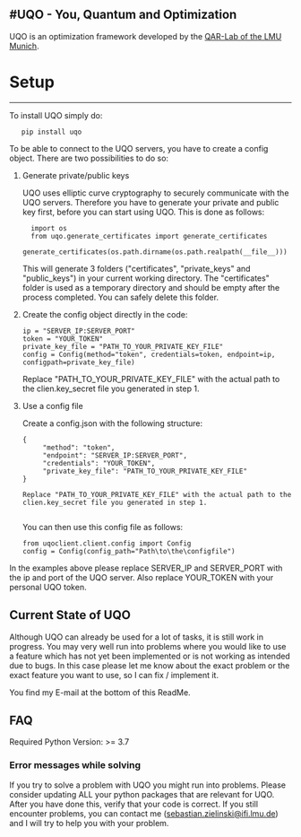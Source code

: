 #UQO - You, Quantum and Optimization
---
UQO is an optimization framework developed by the [QAR-Lab of the LMU Munich](https://qar-lab.de). 

# Setup
---
To install UQO simply do:
```
   pip install uqo
   ```

To be able to connect to the UQO servers, you have to create a config object. There are two possibilities to do so:

1. Generate private/public keys

    UQO uses elliptic curve cryptography to securely communicate with the UQO servers. Therefore you have to generate your
    private and public key first, before you can start using UQO. This is done as follows:

    ```
      import os
      from uqo.generate_certificates import generate_certificates
      generate_certificates(os.path.dirname(os.path.realpath(__file__)))
    ```
    
    This will generate 3 folders ("certificates", "private_keys" and "public_keys") in your current working directory.
    The "certificates" folder is used as a temporary directory and should be empty after the process completed. You can
    safely delete this folder. 


2. Create the config object directly in the code:
   ```
   ip = "SERVER_IP:SERVER_PORT"
   token = "YOUR_TOKEN"
   private_key_file = "PATH_TO_YOUR_PRIVATE_KEY_FILE"
   config = Config(method="token", credentials=token, endpoint=ip, configpath=private_key_file)
   ```
   
   Replace "PATH_TO_YOUR_PRIVATE_KEY_FILE" with the actual path to the clien.key_secret file you generated in step 1.
3. Use a config file
   
   Create a config.json with the following structure:
    
   ```
   {
        "method": "token",
        "endpoint": "SERVER_IP:SERVER_PORT",
        "credentials": "YOUR_TOKEN",
        "private_key_file": "PATH_TO_YOUR_PRIVATE_KEY_FILE"
   }
   
   Replace "PATH_TO_YOUR_PRIVATE_KEY_FILE" with the actual path to the clien.key_secret file you generated in step 1.

   
   ```
   You can then use this config file as follows:
    
   ```
   from uqoclient.client.config import Config
   config = Config(config_path="Path\to\the\configfile")
   ```
In the examples above please replace SERVER_IP and SERVER_PORT with the ip and port of the UQO server. Also replace YOUR_TOKEN with your personal UQO token.

###
Current State of UQO
---
Although UQO can already be used for a lot of tasks, it is still work in progress. You may very well run into problems where you 
would like to use a feature which has not yet been implemented or is not working as intended due to bugs. In this case please let me know
about the exact problem or the exact feature you want to use, so I can fix / implement it.

You find my E-mail at the bottom of this ReadMe.
###
FAQ
---
Required Python Version: >= 3.7

### Error messages while solving

If you try to solve a problem with UQO you might run into problems. Please consider updating ALL your python packages that are relevant for UQO. After you have done this, verify that your code is correct. If you still encounter problems, you can contact me (sebastian.zielinski@ifi.lmu.de) and I will try to help you with your problem.
   
